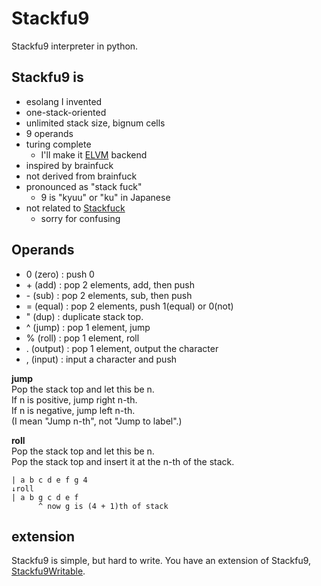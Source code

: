 # Stackfu9
Stackfu9 interpreter in python.

## Stackfu9 is
- esolang I invented
- one-stack-oriented
- unlimited stack size, bignum cells
- 9 operands
- turing complete
  - I'll make it [ELVM](https://github.com/shinh/elvm) backend
- inspired by brainfuck
- not derived from brainfuck
- pronounced as "stack fuck"
  - 9 is "kyuu" or "ku" in Japanese
- not related to [Stackfuck](https://github.com/fxcqz/stackfuck)
  - sorry for confusing

## Operands
- 0  (zero)   : push 0
- \+ (add)    : pop 2 elements, add, then push
- \- (sub)    : pop 2 elements, sub, then push
- =  (equal)  : pop 2 elements, push 1(equal) or 0(not)
- "  (dup)    : duplicate stack top.
- ^  (jump)   : pop 1 element, jump
- %  (roll)   : pop 1 element, roll
- .  (output) : pop 1 element, output the character
- ,  (input)  : input a character and push

**jump**  
Pop the stack top and let this be n.  
If n is positive, jump right n-th.  
If n is negative, jump left n-th.  
(I mean "Jump n-th", not "Jump to label".)

**roll**  
Pop the stack top and let this be n.  
Pop the stack top and insert it at the n-th of the stack.

    | a b c d e f g 4
    ↓roll
    | a b g c d e f
          ^ now g is (4 + 1)th of stack

## extension
Stackfu9 is simple, but hard to write.
You have an extension of Stackfu9, [Stackfu9Writable](https://github.com/makitsukasa/Stackfu9/blob/master/sf9w.md).
